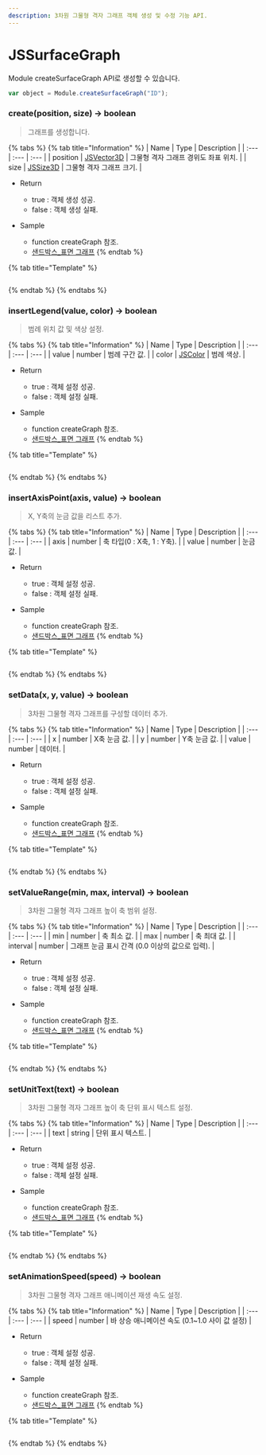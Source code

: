 ```yaml
---
description: 3차원 그물형 격자 그래프 객체 생성 및 수정 기능 API.
---
```


# JSSurfaceGraph

Module createSurfaceGraph API로 생성할 수 있습니다.

```javascript
var object = Module.createSurfaceGraph("ID");
```

### create(position, size) → boolean

> 그래프를 생성합니다.

{% tabs %}
{% tab title="Information" %}
| Name | Type | Description |
| :--- | :--- | :--- |
| position | [JSVector3D](../core/jsvector3d.md) | 그물형 격자 그래프 경위도 좌표 위치. |
| size | [JSSize3D](../core/jssize3d.md) | 그물형 격자 그래프 크기. |

* Return
  * true : 객체 생성 성공.
  * false : 객체 생성 실패.
  
* Sample
  * function createGraph 참조.
  * [샌드박스\_표면 그래프](http://sandbox.dtwincloud.com/code/main.do?id=object_graph_surface)
{% endtab %}

{% tab title="Template" %}
```javascript
```
{% endtab %}
{% endtabs %}

### insertLegend(value, color) → boolean

> 범례 위치 값 및 색상 설정.

{% tabs %}
{% tab title="Information" %}
| Name | Type | Description |
| :--- | :--- | :--- |
| value | number | 범례 구간 값. |
| color | [JSColor](../core/jscolor.md) | 범례 색상. |

* Return
  * true : 객체 설정 성공.
  * false : 객체 설정 실패.
  
* Sample
  * function createGraph 참조.
  * [샌드박스\_표면 그래프](http://sandbox.dtwincloud.com/code/main.do?id=object_graph_surface)
{% endtab %}

{% tab title="Template" %}
```javascript
```
{% endtab %}
{% endtabs %}

### insertAxisPoint(axis, value) → boolean

> X, Y축의 눈금 값을 리스트 추가.

{% tabs %}
{% tab title="Information" %}
| Name | Type | Description |
| :--- | :--- | :--- |
| axis | number | 축 타입(0 : X축, 1 : Y축). |
| value | number | 눈금 값. |

* Return
  * true : 객체 설정 성공.
  * false : 객체 설정 실패.
  
* Sample
  * function createGraph 참조.
  * [샌드박스\_표면 그래프](http://sandbox.dtwincloud.com/code/main.do?id=object_graph_surface)
{% endtab %}

{% tab title="Template" %}
```javascript
```
{% endtab %}
{% endtabs %}

### setData(x, y, value) → boolean

> 3차원 그물형 격자 그래프를 구성할 데이터 추가.

{% tabs %}
{% tab title="Information" %}
| Name | Type | Description |
| :--- | :--- | :--- |
| x | number | X축 눈금 값. |
| y | number | Y축 눈금 값. |
| value | number | 데이터. |

* Return
  * true : 객체 설정 성공.
  * false : 객체 설정 실패.
  
* Sample
  * function createGraph 참조.
  * [샌드박스\_표면 그래프](http://sandbox.dtwincloud.com/code/main.do?id=object_graph_surface)
{% endtab %}

{% tab title="Template" %}
```javascript
```
{% endtab %}
{% endtabs %}

### setValueRange(min, max, interval) → boolean

> 3차원 그물형 격자 그래프 높이 축 범위 설정.

{% tabs %}
{% tab title="Information" %}
| Name | Type | Description |
| :--- | :--- | :--- |
| min | number | 축 최소 값. |
| max | number | 축 최대 값. |
| interval | number | 그래프 눈금 표시 간격 (0.0 이상의 값으로 입력). |

* Return
  * true : 객체 설정 성공.
  * false : 객체 설정 실패.
  
* Sample
  * function createGraph 참조.
  * [샌드박스\_표면 그래프](http://sandbox.dtwincloud.com/code/main.do?id=object_graph_surface)
{% endtab %}

{% tab title="Template" %}
```javascript
```
{% endtab %}
{% endtabs %}

### setUnitText(text) → boolean

> 3차원 그물형 격자 그래프 높이 축 단위 표시 텍스트 설정.

{% tabs %}
{% tab title="Information" %}
| Name | Type | Description |
| :--- | :--- | :--- |
| text | string | 단위 표시 텍스트. |

* Return
  * true : 객체 설정 성공.
  * false : 객체 설정 실패.
  
* Sample
  * function createGraph 참조.
  * [샌드박스\_표면 그래프](http://sandbox.dtwincloud.com/code/main.do?id=object_graph_surface)
{% endtab %}

{% tab title="Template" %}
```javascript
```
{% endtab %}
{% endtabs %}

### setAnimationSpeed(speed) → boolean

> 3차원 그물형 격자 그래프 애니메이션 재생 속도 설정.

{% tabs %}
{% tab title="Information" %}
| Name | Type | Description |
| :--- | :--- | :--- |
| speed | number | 바 상승 애니메이션 속도 (0.1~1.0 사이 값 설정) |

* Return
  * true : 객체 설정 성공.
  * false : 객체 설정 실패.

* Sample
  * function createGraph 참조.
  * [샌드박스\_표면 그래프](http://sandbox.dtwincloud.com/code/main.do?id=object_graph_surface)
{% endtab %}

{% tab title="Template" %}
```javascript
```
{% endtab %}
{% endtabs %}